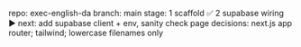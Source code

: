 repo: exec-english-da
branch: main
stage: 1 scaffold ✅  2 supabase wiring ▶
next: add supabase client + env, sanity check page
decisions: next.js app router; tailwind; lowercase filenames only
